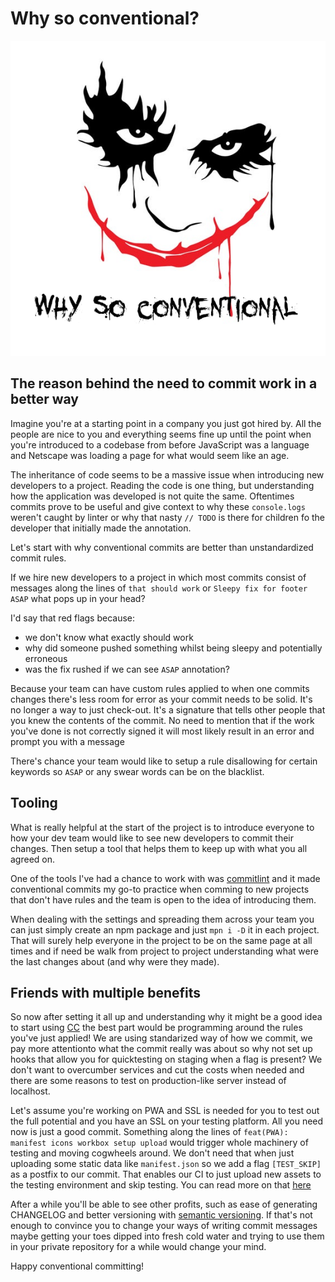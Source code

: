 # Why so conventional? 

![alt text][whySoConventional]

## The reason behind the need to commit work in a better way

Imagine you're at a starting point in a company you just got hired by. 
All the people are nice to you and everything seems fine up until the point when you're introduced to a codebase from before JavaScript was a language and Netscape was loading a page for what would seem like an age.

The inheritance of code seems to be a massive issue when introducing new developers to a project. Reading the code is one thing, but understanding how the application was developed is not quite the same. Oftentimes commits prove to be useful and give context to why these `console.logs` weren't caught by linter or why that nasty `// TODO` is there for children fo the developer that initially made the annotation.

Let's start with why conventional commits are better than unstandardized commit rules. 

If we hire new developers to a project in which most commits consist of messages along the lines of `that should work` or `Sleepy fix for footer ASAP` what pops up in your head? 

I'd say that red flags because:

- we don't know what exactly should work
- why did someone pushed something whilst being sleepy and potentially  erroneous
- was the fix rushed if we can see `ASAP` annotation?

Because your team can have custom rules applied to when one commits changes there's less room for error as your commit needs to be solid. It's no longer a way to just check-out. It's a signature that tells other people that you knew the contents of the commit. No need to mention that if the work you've done is not correctly signed it will most likely result in an error and prompt you with a message 

There's chance your team would like to setup a rule disallowing for certain keywords so `ASAP` or any swear words can be on the blacklist. 

## Tooling

What is really helpful at the start of the project is to introduce everyone to how your dev team would like to see new developers to commit their changes. Then setup a tool that helps them to keep up with what you all agreed on. 

One of the tools I've had a chance to work with was [commitlint](https://commitlint.js.org/) and it made conventional commits my go-to practice when comming to new projects that don't have rules and the team is open to the idea of introducing them.

When dealing with the settings and spreading them across your team you can just simply create an npm package and just `mpn i -D` it in each project. That will surely help everyone in the project to be on the same page at all times and if need be walk from project to project understanding what were the last changes about (and why were they made). 

## Friends with multiple benefits

So now after setting it all up and understanding why it might be a good idea to start using [CC](conventional_commits) the best part would be programming around the rules you've just applied! We are using standarized way of how we commit, we pay more attentionto what the commit really was about so why not set up hooks that allow you for quicktesting on staging when a flag is present? We don't want to overcumber services and cut the costs when needed and there are some reasons to test on production-like server instead of localhost. 

Let's assume you're working on PWA and SSL is needed for you to test out the full potential and you have an SSL on your testing platform. All you need now is just a good commit. Something along the lines of `feat(PWA): manifest icons workbox setup upload` would trigger whole machinery of testing and moving cogwheels around. We don't need that when just uploading some static data like `manifest.json` so we add a flag `[TEST_SKIP]` as a postfix to our commit. That enables our CI to just upload new assets to the testing environment and skip testing. You can read more on that [here](https://github.com/conventional-changelog/releaser-tools/tree/master/packages/conventional-github-releaser) 

After a while you'll be able to see other profits, such as ease of generating CHANGELOG and better versioning with [semantic versioning](https://semver.org/).
If that's not enough to convince you to change your ways of writing commit messages maybe getting your toes dipped into fresh cold water and trying to use them in your private repository for a while would change your mind. 

Happy conventional committing!

[whySoConventional]: /whysoconventional.png "Why so conventional joker heading"